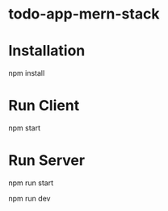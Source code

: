 # todo-app-mern-stack

# Installation

npm install

# Run Client

npm start

# Run Server

npm run start

npm run dev
